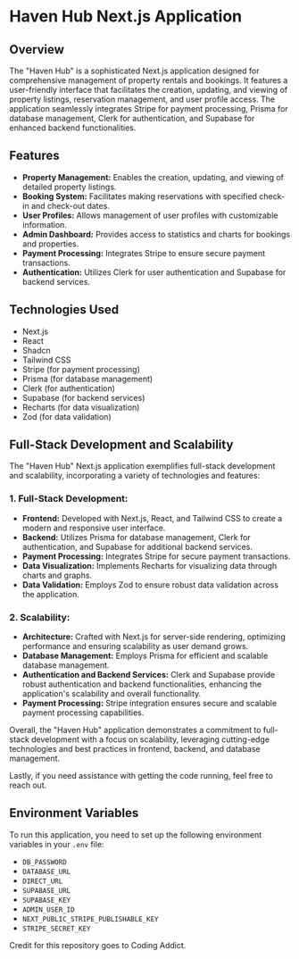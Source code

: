 # Haven Hub Next.js Application

## Overview
The "Haven Hub" is a sophisticated Next.js application designed for comprehensive management of property rentals and bookings. It features a user-friendly interface that facilitates the creation, updating, and viewing of property listings, reservation management, and user profile access. The application seamlessly integrates Stripe for payment processing, Prisma for database management, Clerk for authentication, and Supabase for enhanced backend functionalities.

## Features
- **Property Management:** Enables the creation, updating, and viewing of detailed property listings.
- **Booking System:** Facilitates making reservations with specified check-in and check-out dates.
- **User Profiles:** Allows management of user profiles with customizable information.
- **Admin Dashboard:** Provides access to statistics and charts for bookings and properties.
- **Payment Processing:** Integrates Stripe to ensure secure payment transactions.
- **Authentication:** Utilizes Clerk for user authentication and Supabase for backend services.

## Technologies Used
- Next.js
- React
- Shadcn
- Tailwind CSS
- Stripe (for payment processing)
- Prisma (for database management)
- Clerk (for authentication)
- Supabase (for backend services)
- Recharts (for data visualization)
- Zod (for data validation)

## Full-Stack Development and Scalability
The "Haven Hub" Next.js application exemplifies full-stack development and scalability, incorporating a variety of technologies and features:

### 1. Full-Stack Development:
- **Frontend:** Developed with Next.js, React, and Tailwind CSS to create a modern and responsive user interface.
- **Backend:** Utilizes Prisma for database management, Clerk for authentication, and Supabase for additional backend services.
- **Payment Processing:** Integrates Stripe for secure payment transactions.
- **Data Visualization:** Implements Recharts for visualizing data through charts and graphs.
- **Data Validation:** Employs Zod to ensure robust data validation across the application.

### 2. Scalability:
- **Architecture:** Crafted with Next.js for server-side rendering, optimizing performance and ensuring scalability as user demand grows.
- **Database Management:** Employs Prisma for efficient and scalable database management.
- **Authentication and Backend Services:** Clerk and Supabase provide robust authentication and backend functionalities, enhancing the application's scalability and overall functionality.
- **Payment Processing:** Stripe integration ensures secure and scalable payment processing capabilities.

Overall, the "Haven Hub" application demonstrates a commitment to full-stack development with a focus on scalability, leveraging cutting-edge technologies and best practices in frontend, backend, and database management.

Lastly, if you need assistance with getting the code running, feel free to reach out.

## Environment Variables

To run this application, you need to set up the following environment variables in your `.env` file:
- `DB_PASSWORD`
- `DATABASE_URL`
- `DIRECT_URL`
- `SUPABASE_URL`
- `SUPABASE_KEY`
- `ADMIN_USER_ID`
- `NEXT_PUBLIC_STRIPE_PUBLISHABLE_KEY`
- `STRIPE_SECRET_KEY`

Credit for this repository goes to Coding Addict.
